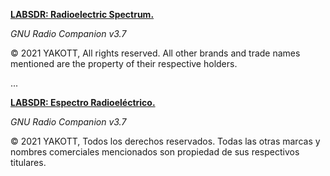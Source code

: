 [**LABSDR: Radioelectric Spectrum.**](https://youtube.com/playlist?list=PLZIQVCPY0T5a_8mnVmv2kQY97stt3ankx)

*GNU Radio Companion v3.7*

© 2021 YAKOTT, All rights reserved. All other brands and trade names mentioned are the property of their respective holders.

...

[**LABSDR: Espectro Radioeléctrico.**](https://youtube.com/playlist?list=PLZIQVCPY0T5a_8mnVmv2kQY97stt3ankx)

*GNU Radio Companion v3.7*

© 2021 YAKOTT, Todos los derechos reservados. Todas las otras marcas y nombres comerciales mencionados son propiedad de sus respectivos titulares.

